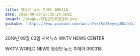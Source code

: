 ```yaml
---
title: 워싱턴 뉴스 투데이 090318
date: 2018-09-05T23:35:24.508Z
imagef: /images/재향군인회강연회.png
youtube: 'https://www.youtube.com/watch?v=fRmT8eyegU0&t=1s'
---
```

2018년 09월 03일 저녁뉴스 WKTV NEWS CENTER

WKTV WORLD NEWS 워싱턴 뉴스 투데이 090318
